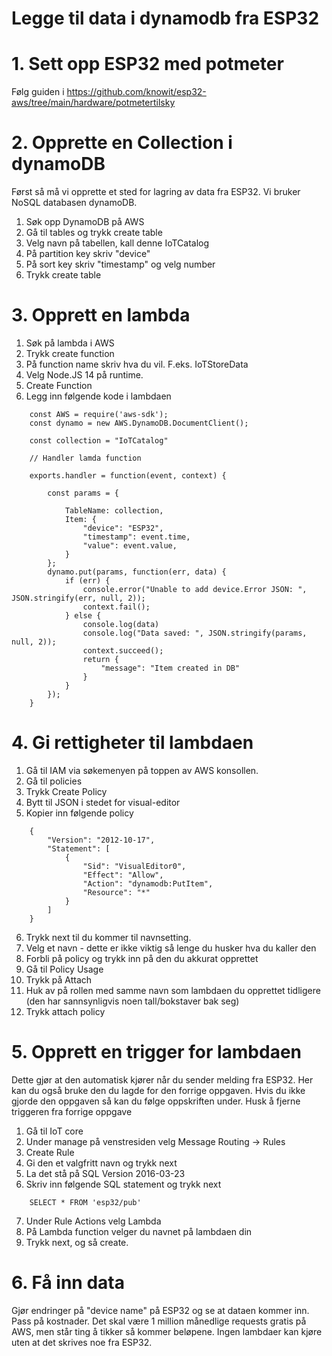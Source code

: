 # Legge til data i dynamodb fra ESP32

# 1. Sett opp ESP32 med potmeter

Følg guiden i https://github.com/knowit/esp32-aws/tree/main/hardware/potmetertilsky

# 2. Opprette en Collection i dynamoDB

Først så må vi opprette et sted for lagring av data fra ESP32. Vi bruker NoSQL databasen dynamoDB. 

1. Søk opp DynamoDB på AWS
2. Gå til tables og trykk create table
3.  Velg navn på tabellen, kall denne IoTCatalog
4. På partition key skriv "device"
5. På sort key skriv "timestamp" og velg number
6. Trykk create table

# 3. Opprett en lambda
1. Søk på lambda i AWS
2. Trykk create function
3. På function name skriv hva du vil. F.eks. IoTStoreData
4. Velg Node.JS 14 på runtime.
5. Create Function
6. Legg inn følgende kode i lambdaen
```
    const AWS = require('aws-sdk');
	const dynamo = new AWS.DynamoDB.DocumentClient();

	const collection = "IoTCatalog"

	// Handler lamda function

	exports.handler = function(event, context) {

		const params = {

			TableName: collection,
			Item: {
				"device": "ESP32",
				"timestamp": event.time,
				"value": event.value,
			}
		};
		dynamo.put(params, function(err, data) {
			if (err) {
				console.error("Unable to add device.Error JSON: ", JSON.stringify(err, null, 2));
				context.fail();
			} else {
				console.log(data)
				console.log("Data saved: ", JSON.stringify(params, null, 2));
				context.succeed();
				return {
					"message": "Item created in DB"
				}
			}
		});
	}
```
# 4. Gi rettigheter til lambdaen
1. Gå til IAM via søkemenyen på toppen av AWS konsollen. 
2. Gå til policies
3. Trykk Create Policy
4. Bytt til JSON i stedet for visual-editor
5. Kopier inn følgende policy
```
    {
		"Version": "2012-10-17",
		"Statement": [
			{
				"Sid": "VisualEditor0",
				"Effect": "Allow",
				"Action": "dynamodb:PutItem",
				"Resource": "*"
			}
		]
	}
```
6. Trykk next til du kommer til navnsetting.
7. Velg et navn - dette er ikke viktig så lenge du husker hva du kaller den
8. Forbli på policy og trykk inn på den du akkurat opprettet
9. Gå til Policy Usage
10. Trykk på Attach
11. Huk av på rollen med samme navn som lambdaen du opprettet tidligere (den har sannsynligvis noen tall/bokstaver bak seg)
12. Trykk attach policy

# 5. Opprett en trigger for lambdaen
Dette gjør at den automatisk kjører når du sender melding fra ESP32. Her kan du også bruke den du lagde for den forrige oppgaven. Hvis du ikke gjorde den oppgaven så kan du følge oppskriften under. Husk å fjerne triggeren fra forrige oppgave

1. Gå til IoT core
2. Under manage på venstresiden velg Message Routing -> Rules
3. Create Rule
4. Gi den et valgfritt navn og trykk next
5. La det stå på SQL Version 2016-03-23
6. Skriv inn følgende SQL statement og trykk next
```
    SELECT * FROM 'esp32/pub'
```
7. Under Rule Actions velg Lambda
8. På Lambda function velger du navnet på lambdaen din
9. Trykk next, og så create.

# 6. Få inn data
Gjør endringer på "device name" på ESP32 og se at dataen kommer inn. Pass på kostnader. Det skal være 1 million månedlige requests gratis på AWS, men står ting å tikker så kommer beløpene. Ingen lambdaer kan kjøre uten at det skrives noe fra ESP32. 

